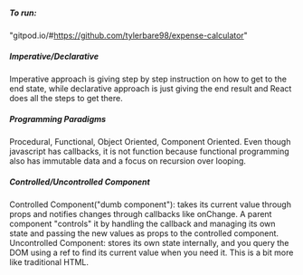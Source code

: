 ##### To run: 
"gitpod.io/#https://github.com/tylerbare98/expense-calculator"

##### Imperative/Declarative
Imperative approach is giving step by step instruction on how to get to the end state, while declarative approach is just giving the end result and React does all the steps to get there. 

##### Programming Paradigms
Procedural, Functional, Object Oriented, Component Oriented. Even though javascript has callbacks, it is not function because functional programming also has immutable data and a focus on recursion over looping. 

##### Controlled/Uncontrolled Component 
Controlled Component("dumb component"): takes its current value through props and notifies changes through callbacks like onChange. A parent component "controls" it by handling the callback and managing its own state and passing the new values as props to the controlled component.
Uncontrolled Component: stores its own state internally, and you query the DOM using a ref to find its current value when you need it. This is a bit more like traditional HTML.

